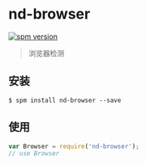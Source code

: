 # nd-browser

[![spm version](http://spmjs.io/badge/nd-browser)](http://spmjs.io/package/nd-browser)

> 浏览器检测

## 安装

```
$ spm install nd-browser --save
```

## 使用

```js
var Browser = require('nd-browser');
// use Browser
```
